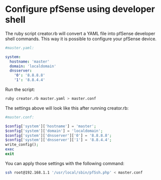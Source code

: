 # Configure pfSense using developer shell

The ruby script creator.rb will convert a YAML file into pfSense developer shell commands. This way it is possible to configure your pfSense device.

```yaml
#master.yaml:

system:
  hostname: 'master'
  domain: 'localdomain'
  dnsserver:
    '0': '8.8.8.8'
    '1': '8.8.4.4'
```

Run the script:

```sh
ruby creator.rb master.yaml > master.conf
```

The settings above will look like this after running creator.rb:

```php
#master.conf:

$config['system']['hostname'] = 'master';
$config['system']['domain'] = 'localdomain';
$config['system']['dnsserver']['0'] = '8.8.8.8';
$config['system']['dnsserver']['1'] = '8.8.4.4';
write_config();
exec
exit
```

You can apply those settings with the following command:

```sh
ssh root@192.168.1.1 '/usr/local/sbin/pfSsh.php' < master.conf
```
